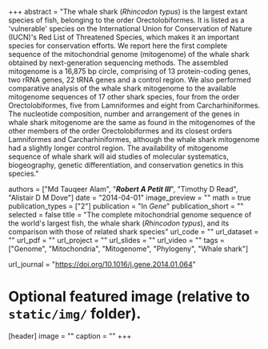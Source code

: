 +++
abstract = "The whale shark (*Rhincodon typus*) is the largest extant species of fish, belonging to the order Orectolobiformes. It is listed as a 'vulnerable' species on the International Union for Conservation of Nature (IUCN)'s Red List of Threatened Species, which makes it an important species for conservation efforts. We report here the first complete sequence of the mitochondrial genome (mitogenome) of the whale shark obtained by next-generation sequencing methods. The assembled mitogenome is a 16,875 bp circle, comprising of 13 protein-coding genes, two rRNA genes, 22 tRNA genes and a control region. We also performed comparative analysis of the whale shark mitogenome to the available mitogenome sequences of 17 other shark species, four from the order Orectolobiformes, five from Lamniformes and eight from Carcharhiniformes. The nucleotide composition, number and arrangement of the genes in whale shark mitogenome are the same as found in the mitogenomes of the other members of the order Orectolobiformes and its closest orders Lamniformes and Carcharhiniformes, although the whale shark mitogenome had a slightly longer control region. The availability of mitogenome sequence of whale shark will aid studies of molecular systematics, biogeography, genetic differentiation, and conservation genetics in this species."

authors = ["Md Tauqeer Alam", "***Robert A Petit III***", "Timothy D Read", "Alistair D M Dove"]
date = "2014-04-01"
image_preview = ""
math = true
publication_types = ["2"]
publication = "In *Gene*"
publication_short = ""
selected = false
title = "The complete mitochondrial genome sequence of the world's largest fish, the whale shark (*Rhincodon typus*), and its comparison with those of related shark species"
url_code = ""
url_dataset = ""
url_pdf = ""
url_project = ""
url_slides = ""
url_video = ""
tags = ["Genome", "Mitochondria", "Mitogenome", "Phylogeny", "Whale shark"]

url_journal = "https://doi.org/10.1016/j.gene.2014.01.064"

# Optional featured image (relative to `static/img/` folder).
[header]
image = ""
caption = ""
+++
